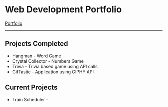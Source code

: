 # Web Development Portfolio

[Portfolio](https://defiledspec.github.io)

---
## Projects Completed

* Hangman - Word Game
* Crystal Collector - Numbers Game
* Trivia - Trivia based game using API calls
* GifTastic - Application using GIPHY API

## Current Projects

* Train Scheduler - 